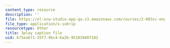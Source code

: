 ```yaml
---
content_type: resource
description: ''
file: https://ol-ocw-studio-app-qa.s3.amazonaws.com/courses/2-003sc-engineering-dynamics-fall-2011/675ea67135f79bc46a2b951039407182_wzEqF_UQkks.srt
file_type: application/x-subrip
resourcetype: Other
title: 3play caption file
uid: 675ea671-35f7-9bc4-6a2b-951039407182
---
```

